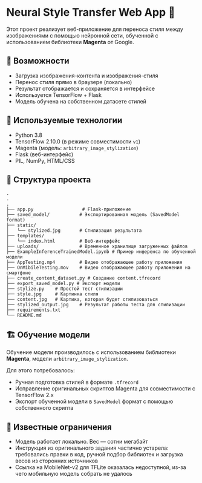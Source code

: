 # Neural Style Transfer Web App 🎨

Этот проект реализует веб-приложение для переноса стиля между изображениями с помощью нейронной сети, обученной с использованием библиотеки **Magenta** от Google.

## 🚀 Возможности

- Загрузка изображения-контента и изображения-стиля
- Перенос стиля прямо в браузере (локально)
- Результат отображается и сохраняется в интерфейсе
- Используется TensorFlow + Flask
- Модель обучена на собственном датасете стилей

## 🧠 Используемые технологии

- Python 3.8  
- TensorFlow 2.10.0 (в режиме совместимости `v1`)
- Magenta (модель: `arbitrary_image_stylization`)
- Flask (веб-интерфейс)
- PIL, NumPy, HTML/CSS


## 🧾 Структура проекта

```
.
.
.
├── app.py                  # Flask-приложение
├── saved_model/           # Экспортированная модель (SavedModel format)
├── static/
│   └── stylized.jpg       # Стилизация результата
├── templates/
│   └── index.html         # Веб-интерфейс
├── uploads/               # Временное хранилище загруженных файлов
├── ExampleInferenceTrainedModel.ipynb # Пример инференса по обученной модели
├── AppTesting.mp4         # Видео отображающее работу приложения
├── OnMibileTesting.mov    # Видео отображающее работу приложения на смартфоне
├── create_content_dataset.py # Создание content.tfrecord
├── export_saved_model.py # Экспорт модели
├── stylize.py    # Простой тест стилизации
├── style.jpg     # Картинка стиля
├── content.jpg   # Картика, которая будет стилизоваться
├── stylized_output.jpg    # Результат работы теста для стилизации
├── requirements.txt
└── README.md
```

## 🏗 Обучение модели

Обучение модели производилось с использованием библиотеки **Magenta**, модели `arbitrary_image_stylization`.

Для этого потребовалось:

- Ручная подготовка стилей в формате `.tfrecord`
- Исправление оригинальных скриптов Magenta для совместимости с TensorFlow 2.x
- Экспорт обученной модели в `SavedModel` формат с помощью собственного скрипта

## 📝 Известные ограничения

- Модель работает локально. Вес — сотни мегабайт
- Инструкция из оригинального задания частично устарела: требовались правки в код, ручной подбор библиотек и загрузка весов из сторонних источников
- Ссылка на MobileNet-v2 для TFLite оказалась недоступной, из-за чего мобильную модель собрать не удалось

